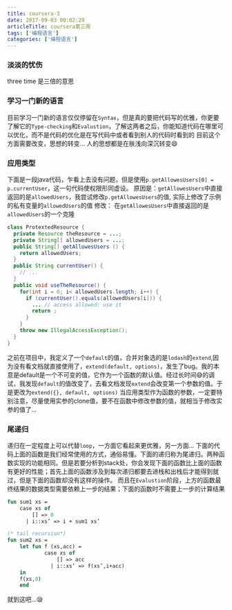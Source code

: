 ```yaml
---
title: coursera-3
date: 2017-09-03 00:02:29
articleTitle: coursera第三周
tags: ['编程语言']
categories: ['编程语言']
---
```


### 淡淡的忧伤
three time 是三倍的意思

### 学习一门新的语言
目前学习一门新的语言仅仅停留在`Syntax`，但是真的要把代码写的优雅，你更要了解它的`Type-checking`和`Evalustion`，了解这两者之后，你能知道代码在哪里可以优化，而不是代码的优化是在写代码中或者看到别人的代码时看到的
目前这个方面需要改变，思想的转变...
人的思想都是在肤浅向深沉转变😄

###  应用类型
下面是一段java代码，乍看上去没有问题，但是使用`p.getAllowesUsers[0] = p.currentUser`，这一句代码使权限形同虚设。
原因是：`getAllowesUsers`中直接返回的是`allowedUsers`，我尝试修改`p.getAllowesUsers`的值, 实际上修改了示例的私有变量的`allowedUsers`的值
修改： 在`getAllowesUsers`中直接返回的是`allowedUsers`的一个克隆
```java
class ProtextedResource {
  private Resource theResource = ...;
  private String[] allowedUsers = ...;
  public String[] getAllowesUsers () {
    return allowedUsers;
  }
  public String currentUser() {
    // ...
  }
  public void useTheResource() {
    for(int i = 0; i< allowedUsers.length; i++) {
      if (currentUser().equals(allowedUsers[i])) {
        ... // access allowed: use it
        return ;
      }
    }
    throw new IllegalAccessException();
  }
}
```
之前在项目中，我定义了一个`default`的值，合并对象选的是`lodash`的`extend`,因为没有看文档就直接使用了，`extend(default, options)`，发生了bug。我的本意是default是一个不可变的值，它作为一个函数的默认值。经过长时间😅的调试，我发现`default`的值改变了，去看文档发现`extend`会改变第一个参数的值。于是更改为`extend({}, default, options)`
当应用类型作为函数的参数，一定要特别注意，尽量使用实参的clone值，要不在函数中修改参数的值，就相当于修改实参的值了...

### 尾递归
递归在一定程度上可以代替`loop`，一方面它看起来更优雅，另一方面...
下面的代码上面的函数是我们经常使用的方式，通俗易懂。下面的递归称为尾递归。两种函数实现的功能相同。但是若要分析到stack处，你会发现下面的函数比上面的函数有更好的性能；首先上面的函数涉及到每次递归都要去进栈和出栈后才能得到就过，但是下面的函数却没有这样的操作。
而且在`Evalustion`阶段，上方的函数最终结果的数据类型需要依赖上一步的结果；下面的函数时不需要上一步的计算结果
```ml
fun sum1 xs =
    case xs of
        [] => 0
      | i::xs’ => i + sum1 xs’

(* tail recursion*)
fun sum2 xs =
    let fun f (xs,acc) =
            case xs of
                [] => acc
              | i::xs’ => f(xs’,i+acc)
    in
    f(xs,0)
    end

```

就到这吧...😪
